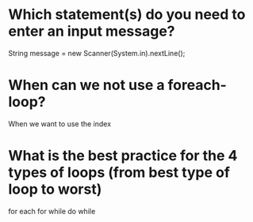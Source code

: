# Which statement(s) do you need to enter an input message?
String message = new Scanner(System.in).nextLine();
# When can we not use a foreach-loop?
When we want to use the index
# What is the best practice for the 4 types of loops (from best type of loop to worst)
for each
for
while
do while
